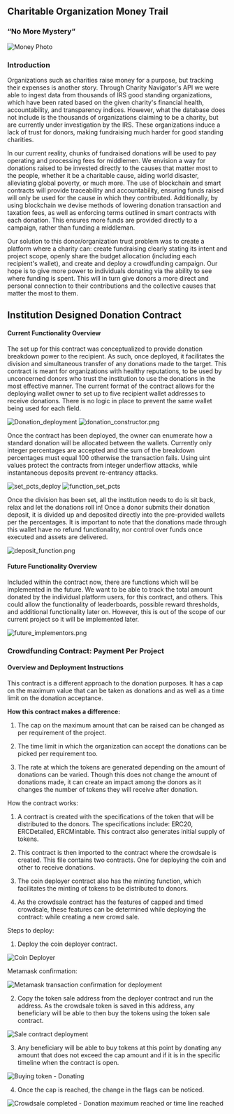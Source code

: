 ## Charitable Organization Money Trail

### “No More Mystery”

![Money Photo](Images/money.PNG)

### Introduction 
Organizations such as charities raise money for a purpose, but tracking their expenses is another story. Through Charity Navigator's API we were able to ingest data from thousands of IRS good standing organizations, which have been rated based on the given charity's financial health, accountability, and transparency indices. However, what the database does not include is the thousands of organizations claiming to be a charity, but are currently under investigation by the IRS. These organizations induce a lack of trust for donors, making fundraising much harder for good standing charities.

In our current reality, chunks of fundraised donations will be used to pay operating and processing fees for middlemen. We envision a way for donations raised to be invested directly to the causes that matter most to the people, whether it be a charitable cause, aiding world disaster, alleviating global poverty, or much more. The use of blockchain and smart contracts will provide traceability and accountability, ensuring funds raised will only be used for the cause in which they contributed. Additionally, by using blockchain we devise methods of lowering donation transaction and taxation fees, as well as enforcing terms outlined in smart contracts with each donation.  This ensures more funds are provided directly to a campaign, rather than funding a middleman.

Our solution to this donor/organization trust problem was to create a platform where a charity can: create fundraising clearly stating its intent and project scope, openly share the budget allocation (including each recipient's wallet), and create and deploy a crowdfunding campaign. Our hope is to give more power to individuals donating via the ability to see where funding is spent.  This will in turn give donors a more direct and personal connection to their contributions and the collective causes that matter the most to them.

## Institution Designed Donation Contract

#### Current Functionality Overview
The set up for this contract was conceptualized to provide donation breakdown power to the recipient. As such, once deployed, it facilitates the division and simultaneous transfer of any donations made to the target. This contract is meant for organizations with healthy reputations, to be used by unconcerned donors who trust the institution to use the donations in the most effective manner. The current format of the contract allows for the deploying wallet owner to set up to five recipient wallet addresses to receive donations. There is no logic in place to prevent the same wallet being used for each field.

![Donation_deployment](Images/Donation_deployment.png) ![donation_constructor.png](Images/donation_constructor.png) 

Once the contract has been deployed, the owner can enumerate how a standard donation will be allocated between the wallets. Currently only integer percentages are accepted and the sum of the breakdown percentages must equal 100 otherwise the transaction fails. Using uint values protect the contracts from integer underflow attacks, while instantaneous deposits prevent re-entrancy attacks.

![set_pcts_deploy](Images/set_pcts_deploy.png) ![function_set_pcts](Images/set_pcts_function.png)

Once the division has been set, all the institution needs to do is sit back, relax and let the donations roll in! Once a donor submits their donation deposit, it is divided up and deposited directly into the pre-provided wallets per the percentages. It is important to note that the donations made through this wallet have no refund functionality, nor control over funds once executed and assets are delivered.

![deposit_function.png](Images/deposit_function.png)

#### Future Functionality Overview
Included within the contract now, there are functions which will be implemented in the future. We want to be able to track the total amount donated by the individual platform users, for this contract, and others. This could allow the functionality of leaderboards, possible reward thresholds, and additional functionality later on. However, this is out of the scope of our current project so it will be implemented later.

![future_implementors.png](Images/future_implementors.png)


### Crowdfunding Contract: Payment Per Project
#### Overview and Deployment Instructions

This contract is a different approach to the donation purposes. It has a cap on the maximum value that can be taken as donations and as well as a time limit on the donation acceptance.

**How this contract makes a difference:**

1. The cap on the maximum amount that can be raised can be changed as per requirement of the project.

2. The time limit in which the organization can accept the donations can be picked per requirement too.

3. The rate at which the tokens are generated depending on the amount of donations can be varied. Though this does not change the amount of donations made, it can create an impact among the donors as it changes the number of tokens they will receive after donation.

How the contract works:

1. A contract is created with the specifications of the token that will be distributed to the donors. The specifications include: ERC20, ERCDetailed, ERCMintable. This contract also generates initial supply of tokens.

2. This contract is then imported to the contract where the crowdsale is created. This file contains two contracts. One for deploying the coin and other to receive donations.

3. The coin deployer contract also has the minting function, which facilitates the minting of tokens to be distributed to donors.

4. As the crowdsale contract has the features of capped and timed crowdsale, these features can be determined while deploying the contract: while creating a new crowd sale.

Steps to deploy:

1. Deploy the coin deployer contract.

![Coin Deployer](Images/deployer-deploy-remix.PNG)

Metamask confirmation:

![Metamask transaction confirmation for deployment](Images/deployer-deploy-metamask.PNG)

2. Copy the token sale address from the deployer contract and run the address. As the crowdsale token is saved in this address, any beneficiary will be able to then buy the tokens using the token sale contract.

![Sale contract deployment](Images/sale-deploy-remix.PNG)

3. Any beneficiary will be able to buy tokens at this point by donating any amount that does not exceed the cap amount and if it is in the specific timeline when the contract is open.

![Buying token - Donating](Images/buy-tokens.PNG)

4. Once the cap is reached, the change in the flags can be noticed.

![Crowdsale completed - Donation maximum reached or time line reached](Images/Status.PNG)



